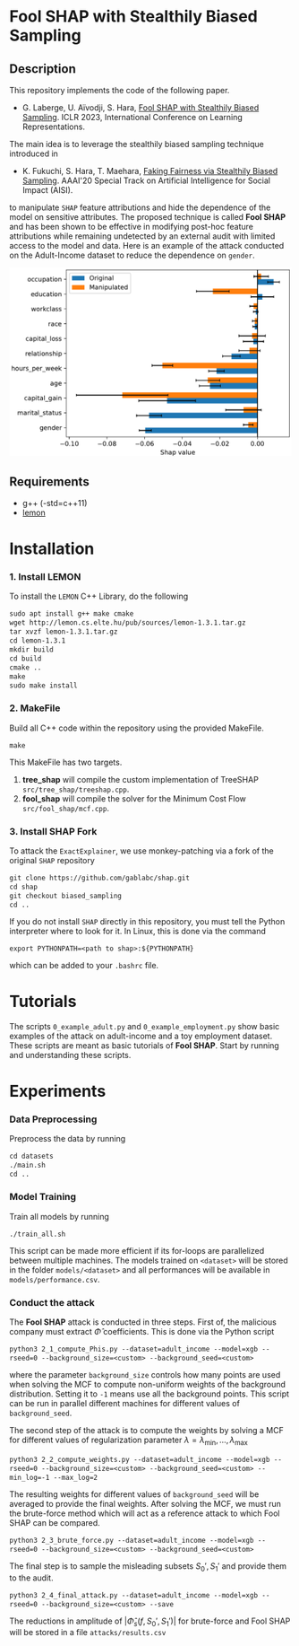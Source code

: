 # Fool SHAP with Stealthily Biased Sampling

## Description

This repository implements the code of the following paper.

* G. Laberge, U. Aïvodji, S. Hara, [Fool SHAP with Stealthily Biased Sampling](https://arxiv.org/abs/1901.08291). ICLR 2023,
International Conference on Learning Representations.

The main idea is to leverage the stealthily biased sampling technique introduced in

* K. Fukuchi, S. Hara, T. Maehara, [Faking Fairness via Stealthily Biased Sampling](https://arxiv.org/abs/1901.08291). AAAI'20 Special Track on Artificial Intelligence for Social Impact (AISI).

to manipulate `SHAP` feature attributions and hide the dependence
of the model on sensitive attributes. The proposed technique is
called **Fool SHAP** and has been shown to be effective in
modifying post-hoc feature attributions while remaining
undetected by an external audit with limited access to the model
and data. Here is an example of the attack conducted on the
Adult-Income dataset to reduce the dependence on `gender`.

![logo](Images/attack_logo.png)

## Requirements

- g++ (-std=c++11)
- [lemon](https://lemon.cs.elte.hu/trac/lemon/)

# Installation

### 1. Install LEMON

To install the ``LEMON`` C++ Library, do the following

```console
sudo apt install g++ make cmake 
wget http://lemon.cs.elte.hu/pub/sources/lemon-1.3.1.tar.gz
tar xvzf lemon-1.3.1.tar.gz
cd lemon-1.3.1
mkdir build
cd build
cmake ..
make
sudo make install
```

### 2. MakeFile

Build all C++ code within the repository
using the provided MakeFile.

```console
make
```

This MakeFile has two targets.

1. **tree_shap** will compile the custom implementation of TreeSHAP `src/tree_shap/treeshap.cpp`.
2. **fool_shap** will compile the solver for the
        Minimum Cost Flow `src/fool_shap/mcf.cpp`.

### 3. Install SHAP Fork

To attack the `ExactExplainer`, we use monkey-patching via a fork 
of the original `SHAP` repository

```console
git clone https://github.com/gablabc/shap.git
cd shap
git checkout biased_sampling
cd ..
```

If you do not install `SHAP` directly in this repository,
you must tell the Python interpreter where to look for it.
In Linux, this is done via the command

```console
export PYTHONPATH=<path to shap>:${PYTHONPATH}
```

which can be added to your `.bashrc` file.

# Tutorials

The scripts `0_example_adult.py` and `0_example_employment.py` show basic examples of the attack on adult-income
and a toy employment dataset. These scripts are meant as basic tutorials of **Fool SHAP**. Start by running and understanding these scripts.

# Experiments

### Data Preprocessing

Preprocess the data by running

```console
cd datasets
./main.sh
cd ..
```

### Model Training

Train all models by running

```console
./train_all.sh
```

This script can be made more efficient if its for-loops are parallelized between multiple machines. The models trained on
`<dataset>` will be stored in the folder `models/<dataset>` and all performances will be available
in `models/performance.csv`.

### Conduct the attack

The **Fool SHAP** attack is conducted in three steps. First of, the malicious company must extract $\hat{\Phi}$ coefficients. This is done via the Python script

```console
python3 2_1_compute_Phis.py --dataset=adult_income --model=xgb --rseed=0 --background_size=<custom> --background_seed=<custom>
```

where the parameter ``background_size`` controls how many points are used when solving the MCF to compute non-uniform weights of
the background distribution. Setting it to `-1` means use all the background points. This script can be run in parallel different machines for different values of ``background_seed``.

The second step of the attack is to compute the weights by solving a MCF for different values of regularization parameter $\lambda=\lambda_\text{min},\ldots,\lambda_\text{max}$

```console
python3 2_2_compute_weights.py --dataset=adult_income --model=xgb --rseed=0 --background_size=<custom> --background_seed=<custom> --min_log=-1 --max_log=2
```

The resulting weights for different values of ``background_seed`` will be averaged to provide the final weights. After solving the MCF, we must run the brute-force method which will act as a reference attack to which Fool SHAP can be compared.

```console
python3 2_3_brute_force.py --dataset=adult_income --model=xgb --rseed=0 --background_size=<custom> --background_seed=<custom> 
```

The final step is to sample the misleading subsets $S_0',S_1'$ and provide them to the audit.

```console
python3 2_4_final_attack.py --dataset=adult_income --model=xgb --rseed=0 --background_size=<custom> --save
```

The reductions in amplitude of $|\hat{\Phi}_s(f, S_0', S_1')|$ for
brute-force and Fool SHAP will be stored in a file
`attacks/results.csv`
